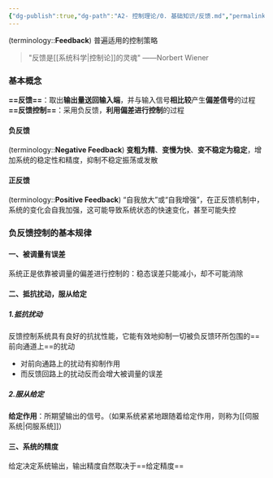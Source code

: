 ```yaml
---
{"dg-publish":true,"dg-path":"A2- 控制理论/0. 基础知识/反馈.md","permalink":"/A2- 控制理论/0. 基础知识/反馈/","dgPassFrontmatter":true,"noteIcon":"","created":"2024-09-03T23:41:44.290+08:00","updated":"2025-05-03T14:48:02.181+08:00"}
---
```


(terminology::**Feedback**)   普遍适用的控制策略
> "反馈是[[系统科学\|控制论]]的灵魂" ——Norbert Wiener

### 基本概念
**==反馈==**：取出**输出量送回输入端**，并与输入信号**相比较**产生**偏差信号**的过程
**==反馈控制==**：采用负反馈，**利用偏差进行控制**的过程
#### 负反馈
(terminology::**Negative Feedback**)
**变粗为精**、**变慢为快**、**变不稳定为稳定**，增加系统的稳定性和精度，抑制不稳定振荡或发散
#### 正反馈
(terminology::**Positive Feedback**)
“自我放大”或“自我增强”，在正反馈机制中，系统的变化会自我加强，这可能导致系统状态的快速变化，甚至可能失控

### 负反馈控制的基本规律
#### 一、被调量有误差
系统正是依靠被调量的偏差进行控制的：稳态误差只能减小，却不可能消除
#### 二、抵抗扰动，服从给定
##### 1.抵抗扰动
反馈控制系统具有良好的抗扰性能，它能有效地抑制一切被负反馈环所包围的==前向通道上==的扰动
- 对前向通路上的扰动有抑制作用
- 而反馈回路上的扰动反而会增大被调量的误差
##### 2.服从给定
**给定作用**：所期望输出的信号。（如果系统紧紧地跟随着给定作用，则称为[[伺服系统\|伺服系统]]）
#### 三、系统的精度
给定决定系统输出，输出精度自然取决于==给定精度==


